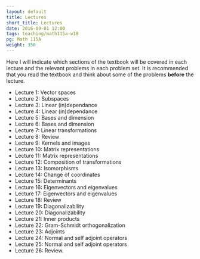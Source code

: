 ```yaml
---
layout: default
title: Lectures
short_title: Lectures
date: 2016-09-01 12:00
tags: teaching/math115a-w18
pg: Math 115A
weight: 350
---
```


Here I will indicate which sections of the textbook will be covered in each lecture and the relevant problems in each problem set. It is recommended that you read the textbook and think about some of the problems __before__ the lecture.

- Lecture 1: Vector spaces
- Lecture 2: Subspaces
- Lecture 3: Linear (in)dependance
- Lecture 4: Linear (in)dependance
- Lecture 5: Bases and dimension
- Lecture 6: Bases and dimension
- Lecture 7: Linear transformations
- Lecture 8: Review
- Lecture 9: Kernels and images
- Lecture 10: Matrix representations
- Lecture 11: Matrix representations
- Lecture 12: Composition of transformations
- Lecture 13: Isomorphisms
- Lecture 14: Change of coordinates 
- Lecture 15: Determinants
- Lecture 16: Eigenvectors and eigenvalues
- Lecture 17: Eigenvectors and eigenvalues
- Lecture 18: Review
- Lecture 19: Diagonalizability
- Lecture 20: Diagonalizability
- Lecture 21: Inner products
- Lecture 22: Gram-Schmidt orthogonalization
- Lecture 23: Adjoints
- Lecture 24: Normal and self adjoint operators
- Lecture 25: Normal and self adjoint operators
- Lecture 26: Review.

[Lecture 1]: lectures/lect1.pdf
[Lecture 2]: lectures/lect2.pdf
[Lecture 3]: lectures/lect3.pdf
[Lecture 4]: lectures/lect4.pdf
[Lecture 5]: lectures/lect5.pdf
[Lecture 6]: lectures/lect6.pdf
[Lecture 7]: lectures/lect7.pdf
[Lecture 8]: lectures/lect8.pdf
[Lecture 9]: lectures/lect9.pdf
[Lecture 10]: lectures/review1.pdf
[Lecture 11]: lectures/lect11.pdf
[Lecture 12]: lectures/lect12.pdf
[Lecture 13]: lectures/lect13.pdf
[Lecture 14]: lectures/lect14.pdf
[Lecture 15]: lectures/lect15.pdf
[Lecture 16]: lectures/lect16.pdf
[Lecture 17]: lectures/lect17.pdf
[Lecture 18]: lectures/lect18.pdf
[Lecture 19]: lectures/lect19.pdf
[Lecture 20]: lectures/lect20.pdf
[Lecture 21]: lectures/lect21.pdf
[Lecture 22]: lectures/lect22.pdf
[Lecture 23]: lectures/lect23.pdf
[Lecture 24]: lectures/lect24.pdf
[Lecture 25]: lectures/lect25.pdf
